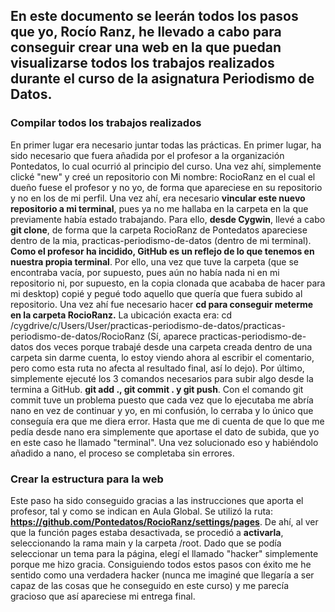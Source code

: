 ## En este documento se leerán todos los pasos que yo, Rocío Ranz, he llevado a cabo para conseguir crear una web en la que puedan visualizarse todos los trabajos realizados durante el curso de la asignatura Periodismo de Datos. 

### Compilar todos los trabajos realizados

En primer lugar era necesario juntar todas las prácticas. En primer lugar, ha sido necesario que fuera añadida por el profesor a la organización Pontedatos, lo cual ocurrió al principio del curso. Una vez ahí, simplemente clické "new" y creé un repositorio con Mi nombre: RocioRanz en el cual el dueño fuese el profesor y no yo, de forma que apareciese en su repositorio y no en los de mi perfil. Una vez ahí, era necesario **vincular este nuevo repositorio a mi terminal**, pues ya no me hallaba en la carpeta en la que previamente había estado trabajando. Para ello, **desde Cygwin**, llevé a cabo **git clone**, de forma que la carpeta RocioRanz de Pontedatos apareciese dentro de la mia, practicas-periodismo-de-datos (dentro de mi terminal). **Como el profesor ha incidido, GitHub es un reflejo de lo que tenemos en nuestra propia terminal**. Por ello, una vez que tuve la carpeta (que se encontraba vacía, por supuesto, pues aún no había nada ni en mi repositorio ni, por supuesto, en la copia clonada que acababa de hacer para mi desktop) copié y pegué todo aquello que quería que fuera subido al repositorio. Una vez ahí fue necesario hacer **cd para conseguir meterme en la carpeta RocioRanz.** La ubicación exacta era: cd /cygdrive/c/Users/User/practicas-periodismo-de-datos/practicas-periodismo-de-datos/RocioRanz (Sí, aparece practicas-periodismo-de-datos dos veces porque trabajé desde una carpeta creada dentro de una carpeta sin darme cuenta, lo estoy viendo ahora al escribir el comentario, pero como esta ruta no afecta al resultado final, así lo dejo). Por último, simplemente ejecuté los 3 comandos necesarios para subir algo desde la termina a GitHub. **git add ., git commit . y git push**. Con el comando git commit tuve un problema puesto que cada vez que lo ejecutaba me abría nano en vez de continuar y yo, en mi confusión, lo cerraba y lo único que conseguía era que me diera error. Hasta que me di cuenta de que lo que me pedía desde nano era simplemente que aportase el dato de subida, que yo en este caso he llamado "terminal". Una vez solucionado eso y habiéndolo añadido a nano, el proceso se completaba sin errores.

### Crear la estructura para la web

Este paso ha sido conseguido gracias a las instrucciones que aporta el profesor, tal y como se indican en Aula Global. Se utilizó la ruta: **https://github.com/Pontedatos/RocioRanz/settings/pages**. De ahí, al ver que la función pages estaba desactivada, se procedió a **activarla**, seleccionando la rama main y la carpeta /root. Dado que se podía seleccionar un tema para la página, elegí el llamado "hacker" simplemente porque me hizo gracia. Consiguiendo todos estos pasos con éxito me he sentido como una verdadera hacker (nunca me imaginé que llegaría a ser capaz de las cosas que he conseguido en este curso) y me parecía gracioso que así apareciese mi entrega final. 
